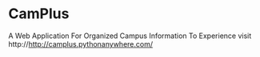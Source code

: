 # CamPlus
A Web Application For Organized Campus Information
To Experience visit
<a>http://http://camplus.pythonanywhere.com/</a>
